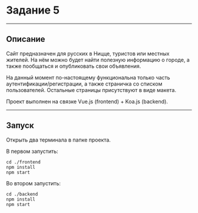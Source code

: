 # Задание 5

----
## Описание
Сайт предназначен для русских в Ницце, туристов или местных жителей. На нём можно будет найти полезную информацию о городе, а также пообщаться и опубликовать свои объявления.

На данный момент по-настоящему функциональна только часть аутентификации/регистрации, а также страничка со списком пользователей. Остальные страницы присутствуют в виде макета.

Проект выполнен на связке Vue.js (frontend) + Koa.js (backend).

----
## Запуск
Открыть два терминала в папке проекта.

В первом запустить:

    cd ./frontend
    npm install
    npm start

Во втором запустить:

    cd ./backend
    npm install
    npm start